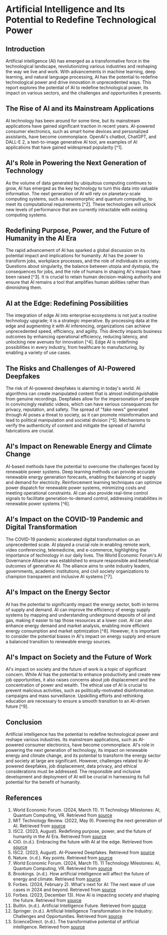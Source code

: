 # Artificial Intelligence and Its Potential to Redefine Technological Power

## Introduction

Artificial intelligence (AI) has emerged as a transformative force in the technological landscape, revolutionizing various industries and reshaping the way we live and work. With advancements in machine learning, deep learning, and natural language processing, AI has the potential to redefine technological power and drive innovation in unprecedented ways. This report explores the potential of AI to redefine technological power, its impact on various sectors, and the challenges and opportunities it presents.

## The Rise of AI and its Mainstream Applications

AI technology has been around for some time, but its mainstream applications have gained significant traction in recent years. AI-powered consumer electronics, such as smart home devices and personalized assistants, have become commonplace. OpenAI's chatbot, ChatGPT, and DALL-E 2, a text-to-image generative AI tool, are examples of AI applications that have gained widespread popularity [^1].

## AI's Role in Powering the Next Generation of Technology

As the volume of data generated by ubiquitous computing continues to grow, AI has emerged as the key technology to turn this data into valuable information. The next generation of AI will rely on planetary-scale computing systems, such as neuromorphic and quantum computing, to meet its computational requirements [^2]. These technologies will unlock new levels of performance that are currently intractable with existing computing systems.

## Redefining Purpose, Power, and the Future of Humanity in the AI Era

The rapid advancement of AI has sparked a global discussion on its potential impact and implications for humanity. AI has the power to transform jobs, workplace processes, and the role of individuals in society. Questions about singularity, the balance between utopia and dystopia, the consequences for jobs, and the role of humans in shaping AI's impact have been raised [^3]. It is crucial to retain human decision-making authority and ensure that AI remains a tool that amplifies human abilities rather than diminishing them.

## AI at the Edge: Redefining Possibilities

The integration of edge AI into enterprise ecosystems is not just a routine technology upgrade; it is a strategic imperative. By processing data at the edge and augmenting it with AI inferencing, organizations can achieve unprecedented speed, efficiency, and agility. This directly impacts business outcomes by enhancing operational efficiency, reducing latency, and unlocking new avenues for innovation [^4]. Edge AI is redefining possibilities in every industry, from healthcare to manufacturing, by enabling a variety of use cases.

## The Risks and Challenges of AI-Powered Deepfakes

The risk of AI-powered deepfakes is alarming in today's world. AI algorithms can create manipulated content that is almost indistinguishable from genuine recordings. Deepfakes allow for the impersonation of people in convincingly realistic videos, which can have serious consequences for privacy, reputation, and safety. The spread of "fake news" generated through AI poses a threat to society, as it can promote misinformation and lead to political manipulation and societal division [^5]. Mechanisms to verify the authenticity of content and mitigate the spread of harmful fabrications are crucial.

## AI's Impact on Renewable Energy and Climate Change

AI-based methods have the potential to overcome the challenges faced by renewable power systems. Deep learning methods can provide accurate renewable energy generation forecasts, enabling the balancing of supply and demand for electricity. Reinforcement learning techniques can optimize power dispatch for renewable power systems, minimizing costs and meeting operational constraints. AI can also provide real-time control signals to facilitate generation-to-demand control, addressing instabilities in renewable power systems [^6].

## AI's Impact on the COVID-19 Pandemic and Digital Transformation

The COVID-19 pandemic accelerated digital transformation on an unprecedented scale. AI played a crucial role in enabling remote work, video conferencing, telemedicine, and e-commerce, highlighting the importance of technology in our daily lives. The World Economic Forum's AI Governance Alliance was established to ensure responsible and beneficial outcomes of generative AI. The alliance aims to unite industry leaders, governments, academic institutions, and civil society organizations to champion transparent and inclusive AI systems [^7].

## AI's Impact on the Energy Sector

AI has the potential to significantly impact the energy sector, both in terms of supply and demand. AI can improve the efficiency of energy supply systems by mapping and understanding underground deposits of oil and gas, making it easier to tap those resources at a lower cost. AI can also enhance energy demand and market analysis, enabling more efficient energy consumption and market optimization [^8]. However, it is important to consider the potential biases in AI's impact on energy supply and ensure a balanced transition to renewable energy sources.

## AI's Impact on Society and the Future of Work

AI's impact on society and the future of work is a topic of significant concern. While AI has the potential to enhance productivity and create new job opportunities, it also raises concerns about job displacement and the concentration of power and wealth. The ethical use of AI is crucial to prevent malicious activities, such as politically-motivated disinformation campaigns and mass surveillance. Upskilling efforts and rethinking education are necessary to ensure a smooth transition to an AI-driven future [^9].

## Conclusion

Artificial intelligence has the potential to redefine technological power and reshape various industries. Its mainstream applications, such as AI-powered consumer electronics, have become commonplace. AI's role in powering the next generation of technology, its impact on renewable energy and climate change, and its potential to transform the energy sector and society at large are significant. However, challenges related to AI-powered deepfakes, job displacement, data privacy, and ethical considerations must be addressed. The responsible and inclusive development and deployment of AI will be crucial in harnessing its full potential for the benefit of humanity.

## References

1. World Economic Forum. (2024, March 11). 11 Technology Milestones: AI, Quantum Computing, VR. Retrieved from [source](https://www.weforum.org/agenda/2024/03/11-technology-milestones-ai-quantum-computing-vr/)
2. MIT Technology Review. (2022, May 9). Powering the next generation of AI. Retrieved from [source](https://www.technologyreview.com/2022/05/09/1051907/powering-the-next-generation-of-ai/)
3. ISC2. (2023, August). Redefining purpose, power, and the future of humanity in the AI Era. Retrieved from [source](https://www.isc2.org/Insights/2023/08/redefining-purpose-power-and-the-future-of-humanity-in-the-ai-era)
4. CIO. (n.d.). Embracing the future with AI at the edge. Retrieved from [source](https://www.cio.com/article/1303980/embracing-the-future-with-ai-at-the-edge.html)
5. ISC2. (2023, August). AI-Powered Deepfakes. Retrieved from [source](https://www.isc2.org/Insights/2023/08/redefining-purpose-power-and-the-future-of-humanity-in-the-ai-era)
6. Nature. (n.d.). Key points. Retrieved from [source](https://www.nature.com/articles/s44287-024-00018-9)
7. World Economic Forum. (2024, March 11). 11 Technology Milestones: AI, Quantum Computing, VR. Retrieved from [source](https://www.weforum.org/agenda/2024/03/11-technology-milestones-ai-quantum-computing-vr/)
8. Brookings. (n.d.). How artificial intelligence will affect the future of energy and climate. Retrieved from [source](https://www.brookings.edu/articles/how-artificial-intelligence-will-affect-the-future-of-energy-and-climate/)
9. Forbes. (2024, February 2). What's next for AI: The next wave of use cases in 2024 and beyond. Retrieved from [source](https://www.forbes.com/sites/forbestechcouncil/2024/02/02/whats-next-for-ai-the-next-wave-of-use-cases-in-2024-and-beyond/)
10. Forbes. (2023, December 13). How AI is impacting society and shaping the future. Retrieved from [source](https://www.forbes.com/sites/kalinabryant/2023/12/13/how-ai-is-impacting-society-and-shaping-the-future/)
11. Builtin. (n.d.). Artificial Intelligence Future. Retrieved from [source](https://builtin.com/artificial-intelligence/artificial-intelligence-future)
12. Springer. (n.d.). Artificial Intelligence Transformation in the Industry: Challenges and Opportunities. Retrieved from [source](https://link.springer.com/chapter/10.1007/978-3-031-30351-7_28)
13. ScienceDirect. (n.d.). The transformative potential of artificial intelligence. Retrieved from [source](https://www.sciencedirect.com/science/article/pii/S0016328721001932)